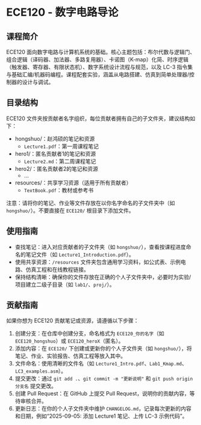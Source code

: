 # ECE120 - 数字电路导论

## 课程简介

ECE120 面向数字电路与计算机系统的基础。核心主题包括：布尔代数与逻辑门、组合逻辑（译码器、加法器、多路复用器）、卡诺图（K-map）化简、时序逻辑（触发器、寄存器、有限状态机）、数字系统设计流程与规范，以及 LC-3 指令集与基础汇编/机器码编程。课程配套实验，涵盖从电路搭建、仿真到简单处理器/控制器的设计与调试。

## 目录结构

ECE120 文件夹按贡献者名字组织，每位贡献者拥有自己的子文件夹，建议结构如下：

- hongshuo/：赵鸿硕的笔记和资源
	- `Lecture1.pdf`：第一周课程笔记
- hero1/：匿名贡献者1的笔记和资源
	- `Lecture2.md`：第二周课程笔记
- hero2/：匿名贡献者2的笔记和资源
	- ...
- resources/：共享学习资源（适用于所有贡献者）
	- `TextBook.pdf`：教材或参考书

注意：请将你的笔记、作业等文件存放在以你名字命名的子文件夹中（如 `hongshuo/`）。不要直接在 `ECE120/` 根目录下添加文件。

## 使用指南

- 查找笔记：进入对应贡献者的子文件夹（如 `hongshuo/`），查看按课程进度命名的笔记文件（如 `Lecture1_Introduction.pdf`）。
- 使用共享资源：`/resources` 文件夹包含通用学习资料，如公式表、示例电路、仿真工程和在线教程链接。
- 保持结构清晰：确保你的文件存放在正确的个人子文件夹中，必要时为实验/项目建立二级子目录（如 `lab1/`、`proj/`）。

## 贡献指南

如果你想为 ECE120 贡献笔记或资源，请遵循以下步骤：

1. 创建分支：在仓库中创建分支，命名格式为 `ECE120_你的名字`（如 `ECE120_hongshuo`）或 `ECE120_heroX`（匿名）。
2. 添加内容：在 `ECE120/` 下创建或更新你的个人子文件夹（如 `hongshuo/`），将笔记、作业、实验报告、仿真工程等放入其中。
3. 文件命名：使用清晰的文件名（如 `Lecture1_Intro.pdf`、`Lab1_Kmap.md`、`LC3_examples.asm`）。
4. 提交更改：通过 `git add .`、`git commit -m "更新说明"` 和 `git push origin 分支名` 提交更改。
5. 创建 Pull Request：在 GitHub 上提交 Pull Request，说明你的贡献内容，等待审核合并。
6. 更新日志：在你的个人子文件夹中维护 `CHANGELOG.md`，记录每次更新的内容和日期，例如“2025-09-05: 添加 Lecture1 笔记、上传 LC-3 示例代码”。

